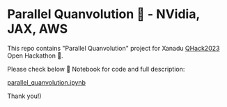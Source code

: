 # Parallel Quanvolution 🌌 - NVidia, JAX, AWS 

This repo contains "Parallel Quanvolution" project for Xanadu [QHack2023](https://github.com/XanaduAI/QHack2023) Open Hackathon 🦜.

Please check below 🧊 Notebook for code and full description:

[parallel_quanvolution.ipynb](parallel_quanvolution.ipynb) 

Thank you!)